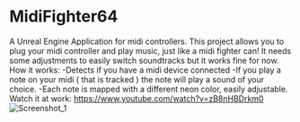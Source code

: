 # MidiFighter64
A Unreal Engine Application for midi controllers.
This project allows you to plug your midi controller and play music, just like a midi fighter can! It needs some adjustments to easily switch soundtracks but it works fine for now.
How it works:
-Detects if you have a midi device connected
-If you play a note on your midi ( that is tracked ) the note will play a sound of your choice.
-Each note is mapped with a different neon color, easily adjustable.
Watch it at work: https://www.youtube.com/watch?v=zB8nHBDrkm0
![Screenshot_1](https://github.com/rafadesuyo/MidiFighter64/assets/73405278/a18fcbd8-488c-45bb-bcdd-fb5a23ad306d)

